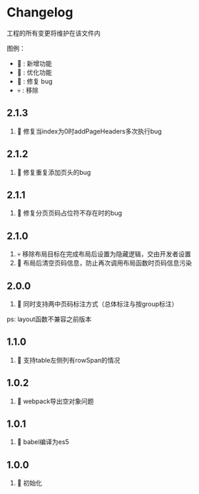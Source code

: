 #  Changelog
工程的所有变更将维护在该文件内

图例：

* 🚩 : 新增功能
* 💄 : 优化功能
* 🐞 : 修复 bug
* 💀 : 移除

## 2.1.3
1. 🐞 修复当index为0时addPageHeaders多次执行bug

## 2.1.2
1. 🐞 修复重复添加页头的bug

## 2.1.1
1. 🐞 修复分页页码占位符不存在时的bug

## 2.1.0
1. 💀 移除布局目标在完成布局后设置为隐藏逻辑，交由开发者设置
2. 🐞 布局后清空页码信息，防止再次调用布局函数时页码信息污染

## 2.0.0
1. 🚩 同时支持两中页码标注方式（总体标注与按group标注）

ps: layout函数不兼容之前版本

## 1.1.0
1. 🚩 支持table左侧列有rowSpan的情况

## 1.0.2
1. 🐞 webpack导出空对象问题

## 1.0.1
1. 💄 babel编译为es5

## 1.0.0
1. 🚩 初始化
